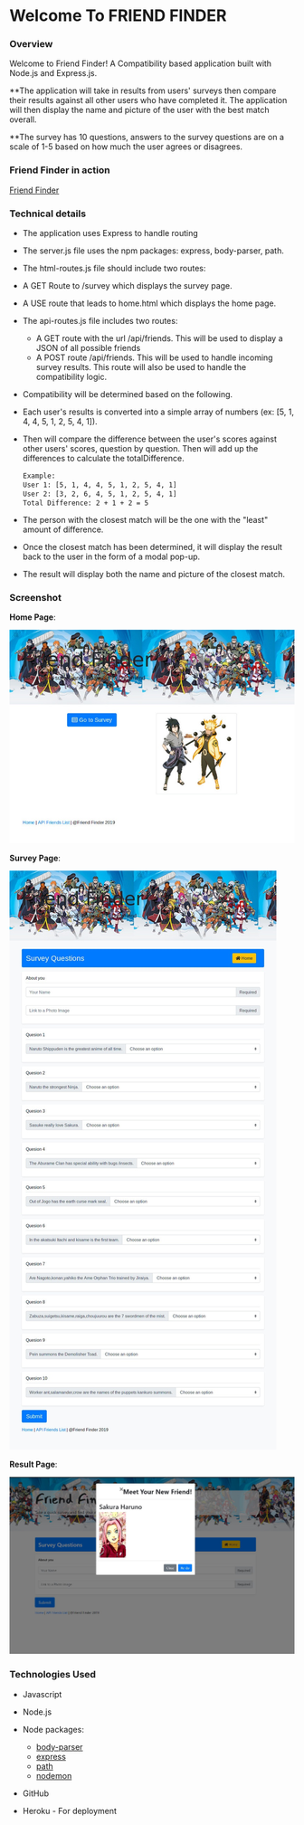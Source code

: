 # Welcome To FRIEND FINDER

### Overview

Welcome to Friend Finder! A Compatibility based application built with Node.js and Express.js. 

**The application will take in results from users' surveys then compare their results against all other users who have completed it. The application will then display the name and picture of the user with the best match overall.

**The survey has 10 questions, answers to the survey questions are on a scale of 1-5 based on how much the user agrees or disagrees.

### Friend Finder in action

[Friend Finder](http://friendfinder.yunusibrahim.me/)

### Technical details

- The application uses Express to handle routing

- The server.js file uses the npm packages: express, body-parser, path.

- The html-routes.js file should include two routes:

 - A GET Route to /survey which displays the survey page.
 - A USE route that leads to home.html which displays the home page.

- The api-routes.js file includes two routes:

  - A GET route with the url /api/friends. This will be used to display a JSON of all possible friends
  - A POST route /api/friends. This will be used to handle incoming survey results. This route will also be used to handle the compatibility logic.

- Compatibility will be determined based on the following.

 - Each user's results is converted into a simple array of numbers (ex: [5, 1, 4, 4, 5, 1, 2, 5, 4, 1]).

 - Then will compare the difference between the user's scores against other users' scores, question by question. Then will add up the differences to calculate the totalDifference.
    ~~~
    Example:
    User 1: [5, 1, 4, 4, 5, 1, 2, 5, 4, 1]
    User 2: [3, 2, 6, 4, 5, 1, 2, 5, 4, 1]
    Total Difference: 2 + 1 + 2 = 5
    ~~~
 - The person with the closest match will be the one with the "least" amount of difference.

- Once the closest match has been determined, it will display the result back to the user in the form of a modal pop-up.

- The result will display both the name and picture of the closest match.

### Screenshot

**Home Page**:

![Screenshot](./app/public/assets/images/home-page-friend-finder.jpg)

**Survey Page**: 

![Screenshot](./app/public/assets/images/survey-page-friend-finder.jpg)

**Result Page**:

![Screenshot](./app/public/assets/images/result-page-friend-finder.jpg)


### Technologies Used

* Javascript
* Node.js
* Node packages:
    * [body-parser](https://www.npmjs.com/package/body-parser)
    * [express](https://www.npmjs.com/package/express) 
    * [path](https://www.npmjs.com/package/path)
    * [nodemon](https://www.npmjs.com/package/nodemon)

* GitHub
* Heroku - For deployment
